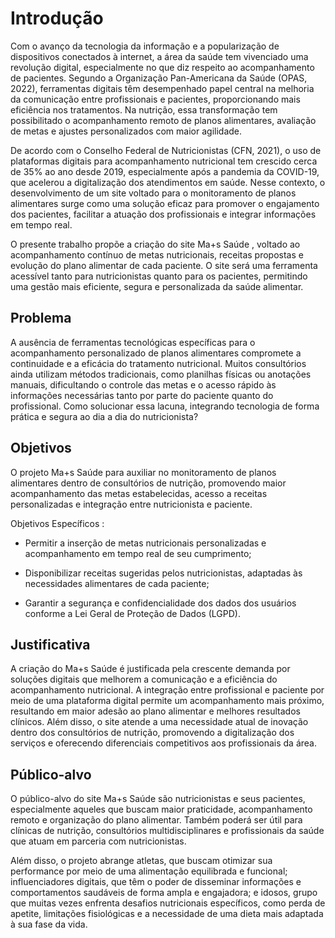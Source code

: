 # Introdução

 Com o avanço da tecnologia da informação e a popularização de dispositivos conectados à internet, a área da saúde tem vivenciado uma revolução digital, especialmente no que diz respeito ao acompanhamento de pacientes. Segundo a Organização Pan-Americana da Saúde (OPAS, 2022), ferramentas digitais têm desempenhado papel central na melhoria da comunicação entre profissionais e pacientes, proporcionando mais eficiência nos tratamentos. Na nutrição, essa transformação tem possibilitado o acompanhamento remoto de planos alimentares, avaliação de metas e ajustes personalizados com maior agilidade.

De acordo com o Conselho Federal de Nutricionistas (CFN, 2021), o uso de plataformas digitais para acompanhamento nutricional tem crescido cerca de 35% ao ano desde 2019, especialmente após a pandemia da COVID-19, que acelerou a digitalização dos atendimentos em saúde. Nesse contexto, o desenvolvimento de um site voltado para o monitoramento de planos alimentares surge como uma solução eficaz para promover o engajamento dos pacientes, facilitar a atuação dos profissionais e integrar informações em tempo real.

O presente trabalho propõe a criação do site Ma+s Saúde , voltado ao acompanhamento contínuo de metas nutricionais, receitas propostas e evolução do plano alimentar de cada paciente. O site será uma ferramenta acessível tanto para nutricionistas quanto para os pacientes, permitindo uma gestão mais eficiente, segura e personalizada da saúde alimentar.


## Problema

A ausência de ferramentas tecnológicas específicas para o acompanhamento personalizado de planos alimentares compromete a continuidade e a eficácia do tratamento nutricional. Muitos consultórios ainda utilizam métodos tradicionais, como planilhas físicas ou anotações manuais, dificultando o controle das metas e o acesso rápido às informações necessárias tanto por parte do paciente quanto do profissional. Como solucionar essa lacuna, integrando tecnologia de forma prática e segura ao dia a dia do nutricionista?


## Objetivos
O projeto Ma+s Saúde para auxiliar no monitoramento de planos alimentares dentro de consultórios de nutrição, promovendo maior acompanhamento das metas estabelecidas, acesso a receitas personalizadas e integração entre nutricionista e paciente.



Objetivos Específicos :
 * Permitir a inserção de metas nutricionais personalizadas e acompanhamento em tempo real de seu cumprimento;

 * Disponibilizar receitas sugeridas pelos nutricionistas, adaptadas às necessidades alimentares de cada paciente;

 * Garantir a segurança e confidencialidade dos dados dos usuários conforme a Lei Geral de Proteção de Dados (LGPD).



## Justificativa

 A criação do Ma+s Saúde é justificada pela crescente demanda por soluções digitais que melhorem a comunicação e a eficiência do acompanhamento nutricional. A integração entre profissional e paciente por meio de uma plataforma digital permite um acompanhamento mais próximo, resultando em maior adesão ao plano alimentar e melhores resultados clínicos. Além disso, o site atende a uma necessidade atual de inovação dentro dos consultórios de nutrição, promovendo a digitalização dos serviços e oferecendo diferenciais competitivos aos profissionais da área.


## Público-alvo

 O público-alvo do site Ma+s Saúde são nutricionistas e seus pacientes, especialmente aqueles que buscam maior praticidade, acompanhamento remoto e organização do plano alimentar. Também poderá ser útil para clínicas de nutrição, consultórios multidisciplinares e profissionais da saúde que atuam em parceria com nutricionistas.

 Além disso, o projeto abrange atletas, que buscam otimizar sua performance por meio de uma alimentação equilibrada e funcional; influenciadores digitais, que têm o poder de disseminar informações e comportamentos saudáveis de forma ampla e engajadora; e idosos, grupo que muitas vezes enfrenta desafios nutricionais específicos, como perda de apetite, limitações fisiológicas e a necessidade de uma dieta mais adaptada à sua fase da vida.
